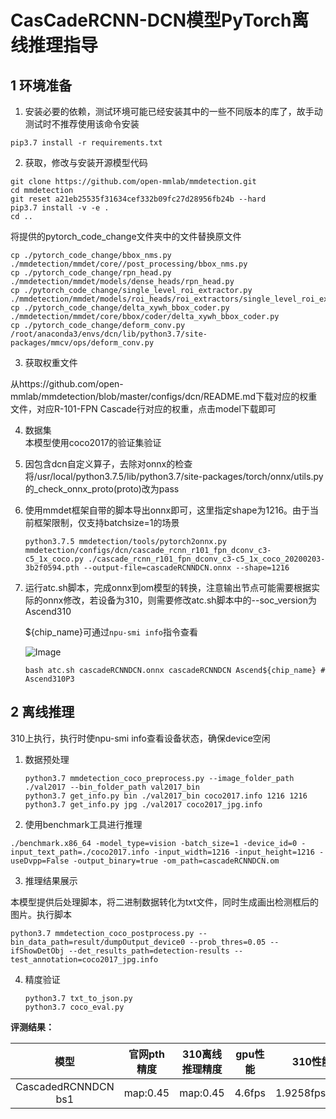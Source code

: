 # CasCadeRCNN-DCN模型PyTorch离线推理指导

## 1 环境准备 

1. 安装必要的依赖，测试环境可能已经安装其中的一些不同版本的库了，故手动测试时不推荐使用该命令安装  

```
pip3.7 install -r requirements.txt  
```

2. 获取，修改与安装开源模型代码  

```
git clone https://github.com/open-mmlab/mmdetection.git   
cd mmdetection  
git reset a21eb25535f31634cef332b09fc27d28956fb24b --hard
pip3.7 install -v -e .
cd ..
```

将提供的pytorch_code_change文件夹中的文件替换原文件

```
cp ./pytorch_code_change/bbox_nms.py ./mmdetection/mmdet/core//post_processing/bbox_nms.py
cp ./pytorch_code_change/rpn_head.py ./mmdetection/mmdet/models/dense_heads/rpn_head.py
cp ./pytorch_code_change/single_level_roi_extractor.py ./mmdetection/mmdet/models/roi_heads/roi_extractors/single_level_roi_extractor.py
cp ./pytorch_code_change/delta_xywh_bbox_coder.py ./mmdetection/mmdet/core/bbox/coder/delta_xywh_bbox_coder.py
cp ./pytorch_code_change/deform_conv.py /root/anaconda3/envs/dcn/lib/python3.7/site-packages/mmcv/ops/deform_conv.py
```

3. 获取权重文件  

从https://github.com/open-mmlab/mmdetection/blob/master/configs/dcn/README.md下载对应的权重文件，对应R-101-FPN Cascade行对应的权重，点击model下载即可

4. 数据集    
   本模型使用coco2017的验证集验证 

5. 因包含dcn自定义算子，去除对onnx的检查  
   将/usr/local/python3.7.5/lib/python3.7/site-packages/torch/onnx/utils.py的_check_onnx_proto(proto)改为pass  

6. 使用mmdet框架自带的脚本导出onnx即可，这里指定shape为1216。由于当前框架限制，仅支持batchsize=1的场景

   ```
   python3.7.5 mmdetection/tools/pytorch2onnx.py mmdetection/configs/dcn/cascade_rcnn_r101_fpn_dconv_c3-c5_1x_coco.py ./cascade_rcnn_r101_fpn_dconv_c3-c5_1x_coco_20200203-3b2f0594.pth --output-file=cascadeRCNNDCN.onnx --shape=1216
   ```

7. 运行atc.sh脚本，完成onnx到om模型的转换，注意输出节点可能需要根据实际的onnx修改，若设备为310，则需要修改atc.sh脚本中的--soc_version为Ascend310

   ${chip_name}可通过`npu-smi info`指令查看
   
    ![Image](https://gitee.com/ascend/ModelZoo-PyTorch/raw/master/ACL_PyTorch/images/310P3.png)

   ```
   bash atc.sh cascadeRCNNDCN.onnx cascadeRCNNDCN Ascend${chip_name} # Ascend310P3
   ```
   

   

## 2 离线推理 

310上执行，执行时使npu-smi info查看设备状态，确保device空闲  

1. 数据预处理

   ```
   python3.7 mmdetection_coco_preprocess.py --image_folder_path ./val2017 --bin_folder_path val2017_bin
   python3.7 get_info.py bin ./val2017_bin coco2017.info 1216 1216
   python3.7 get_info.py jpg ./val2017 coco2017_jpg.info
   ```

2. 使用benchmark工具进行推理

```
./benchmark.x86_64 -model_type=vision -batch_size=1 -device_id=0 -input_text_path=./coco2017.info -input_width=1216 -input_height=1216 -useDvpp=False -output_binary=true -om_path=cascadeRCNNDCN.om
```

3. 推理结果展示

本模型提供后处理脚本，将二进制数据转化为txt文件，同时生成画出检测框后的图片。执行脚本

```
python3.7 mmdetection_coco_postprocess.py --bin_data_path=result/dumpOutput_device0 --prob_thres=0.05 --ifShowDetObj --det_results_path=detection-results --test_annotation=coco2017_jpg.info
```

4. 精度验证

   ```
   python3.7 txt_to_json.py
   python3.7 coco_eval.py
   ```

   

**评测结果：**   

|        模型         | 官网pth精度 | 310离线推理精度 | gpu性能 |     310性能/310P性能     |
| :-----------------: | :---------: | :-------------: | :-----: | :---------------------: |
| CascadedRCNNDCN bs1 |  map:0.45   |    map:0.45     | 4.6fps  | 1.9258fps/fps/2.9534fps |



